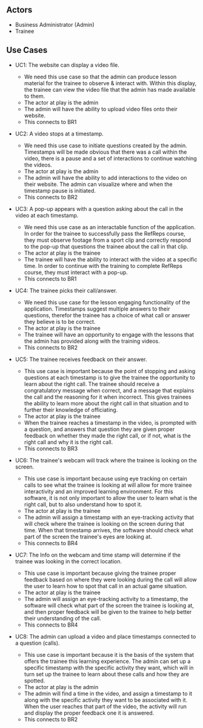 ## Actors
- Business Administrator (Admin)
- Trainee
## Use Cases

- UC1: The website can display a video file.
    - We need this use case so that the admin can produce lesson material for the trainee to observe & interact with. Within this display, the trainee can view the
      video file that the admin has made available to them.
    - The actor at play is the admin
    - The admin will have the ability to upload video files onto their website.
    - This connects to BR1
 
- UC2: A video stops at a timestamp.
    - We need this use case to initiate questions created by the admin. Timestamps will be made obvious that there was a call within the video, there is a pause
      and a set of interactions to continue watching the videos.
    - The actor at play is the admin
    - The admin will have the ability to add interactions to the video on their website. The admin can visualize where and when the timestamp pause is initiated.
    - This connects to BR2
 
- UC3: A pop-up appears with a question asking about the call in the video at each timestamp.
    - We need this use case as an interactable function of the application. In order for the trainee to successfully pass the RefReps course, they must observe
    footage from a sport clip and correctly respond to the pop-up that questions the trainee about the call in that clip.
    - The actor at play is the trainee
    - The trainee will have the ability to interact with the video at a specific time. In order to continue with the training to complete RefReps course, they
    must interact with a pop-up.
    - This connects to BR1
 
- UC4: The trainee picks their call/answer.
    - We need this use case for the lesson engaging functionality of the application. Timestamps suggest multiple answers to their questions, therefor the trainee
    has a choice of what call or answer they believe is to be correct.
    - The actor at play is the trainee
    - The trainee will have an opportunity to engage with the lessons that the admin has provided along with the training videos.
    - This connects to BR2
 
- UC5: The trainee receives feedback on their answer.
    - This use case is important because the point of stopping and asking questions at each timestamp is to give the
      trainee the opportunity to learn about the right call. The trainee should receive a congratulatory message when correct, and a message that explains the call and the reasoning for it when incorrect. This gives trainees the ability to learn more about the right call in that situation and to further their knowledge of officiating.
    - The actor at play is the trainee
    - When the trainee reaches a timestamp in the video, is prompted with a question, and answers that question they
     are given proper feedback on whether they made the right call, or if not, what is the right call and why it is the right call.
    - This connects to BR3
 
- UC6: The trainee's webcam will track where the trainee is looking on the screen.
    - This use case is important because using eye tracking on certain calls to see what the trainee is looking at will
      allow for more trainee interactivity and an improved learning environment. For this software, it is not only important to allow the user to learn what is the right call, but to also understand how to spot it.
    - The actor at play is the trainee
    - The admin will assign a timestamp with an eye-tracking activity that will check where the trainee is looking on
      the screen during that time. When that timestamp arrives, the software should check what part of the screen the trainee's eyes are looking at.
    - This connects to BR4
 
- UC7: The Info on the webcam and time stamp will determine if the trainee was looking in the correct location.
    - This use case is important because giving the trainee proper feedback based on where they were looking during the
      call will allow the user to learn how to spot that call in an actual game situation.
    - The actor at play is the trainee
    - The admin will assign an eye-tracking activity to a timestamp, the software will check what part of the screen
      the trainee is looking at, and then proper feedback will be given to the trainee to help better their understanding of the call.
    - This connects to BR4
 
- UC8: The admin can upload a video and place timestamps connected to a question (calls).
    - This use case is important because it is the basis of the system that offers the trainee this learning
      experience. The admin can set up a specific timestamp with the specific activity they want, which will in turn set up the trainee to learn about these calls and how they are spotted.
    - The actor at play is the admin
    - The admin will find a time in the video, and assign a timestamp to it along with the specific activity they want
      to be associated with it. When the user reaches that part of the video, the activity will run and display the proper feedback one it is answered.
    - This connects to BR2